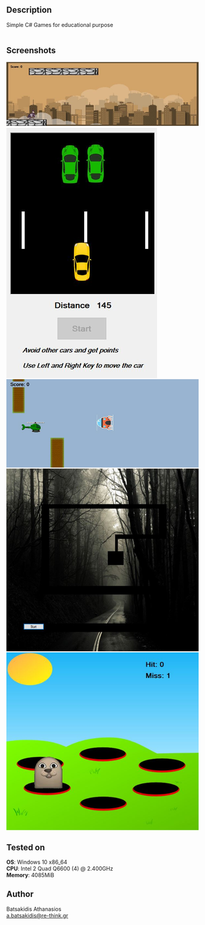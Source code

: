 ## Description ##

Simple C# Games for educational purpose<br>
<br>

## Screenshots

![Alt text](/Screenshots/batman.jpg?raw=true "Batman")
![Alt text](/Screenshots/car_racing.jpg?raw=true "Car Racing")
![Alt text](/Screenshots/helicopter.jpg?raw=true "Helicopter")
![Alt text](/Screenshots/scary-maze.jpg?raw=true "Scary Maze")
![Alt text](/Screenshots/whack_a_mole.jpg?raw=true "Whack a mole")

## Tested on ##

**OS**: Windows 10 x86_64 <br>
**CPU**: Intel 2 Quad Q6600 (4) @ 2.400GHz <br>
**Memory**: 4085MiB <br>

## Author ##

Batsakidis Athanasios<br>
a.batsakidis@re-think.gr